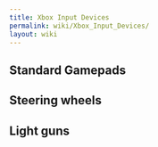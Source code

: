 ```yaml
---
title: Xbox Input Devices
permalink: wiki/Xbox_Input_Devices/
layout: wiki
---
```


Standard Gamepads
-----------------

Steering wheels
---------------

Light guns
----------
